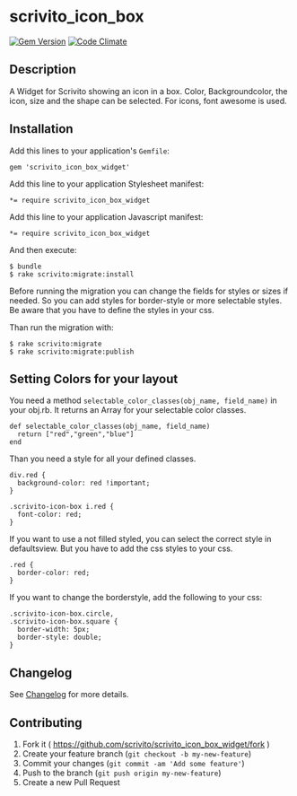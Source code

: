 # scrivito_icon_box

[![Gem Version](https://badge.fury.io/rb/scrivito_icon_box_widget.svg)](http://badge.fury.io/rb/scrivito_icon_box_widget)
[![Code Climate](https://codeclimate.com/github/Scrivito/scrivito_icon_box_widget/badges/gpa.svg)](https://codeclimate.com/github/Scrivito/scrivito_icon_box_widget)

## Description

A Widget for Scrivito showing an icon in a box. Color, Backgroundcolor, the icon, size and the shape can be selected. For icons, font awesome is used.

## Installation

Add this lines to your application's `Gemfile`:

    gem 'scrivito_icon_box_widget'

Add this line to your application Stylesheet manifest:

    *= require scrivito_icon_box_widget

Add this line to your application Javascript manifest:

    *= require scrivito_icon_box_widget

And then execute:

    $ bundle
    $ rake scrivito:migrate:install

Before running the migration you can change the fields for styles or sizes if needed. So you can add styles for border-style or more selectable styles. Be aware that you have to define the styles in your css.

Than run the migration with:

    $ rake scrivito:migrate
    $ rake scrivito:migrate:publish

## Setting Colors for your layout

You need a method `selectable_color_classes(obj_name, field_name)` in your obj.rb. It returns an Array for your selectable color classes.

    def selectable_color_classes(obj_name, field_name)
      return ["red","green","blue"]
    end

Than you need a style for all your defined classes.

    div.red {
      background-color: red !important;
    }

    .scrivito-icon-box i.red {
      font-color: red;
    }

If you want to use a not filled styled, you can select the correct style in defaultsview. But you have to add the css styles to your css.

    .red {
      border-color: red;
    }

If you want to change the borderstyle, add the following to your css:

    .scrivito-icon-box.circle,
    .scrivito-icon-box.square {
      border-width: 5px;
      border-style: double;
    }

## Changelog

See [Changelog](https://github.com/scrivito/scrivito_icon_box_widget/blob/master/CHANGELOG.md) for more details.

## Contributing

1. Fork it ( https://github.com/scrivito/scrivito_icon_box_widget/fork )
2. Create your feature branch (`git checkout -b my-new-feature`)
3. Commit your changes (`git commit -am 'Add some feature'`)
4. Push to the branch (`git push origin my-new-feature`)
5. Create a new Pull Request